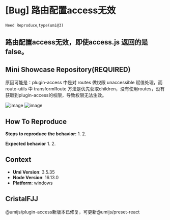 # [Bug] 路由配置access无效

`Need Reproduce`,`type(umi@3)`

<!--
感谢您向我们反馈问题，为了高效的解决问题，我们期望你能提供以下信息：
-->

## 路由配置access无效，即使access.js 返回的是false。

<!-- A clear and concise description of what the bug is. -->
<!-- 清晰的描述下遇到的问题。-->

## Mini Showcase Repository(REQUIRED)

原因可能是：plugin-access 中是对 routes 做权限 unaccessible 赋值处理，而 route-utils 中 transformRoute 方法是优先获取children，没有使用routes，没有获取到plugin-access的权限，导致权限无法生效。

<!-- YOUR_REPOSITORY_URL on github or stackbliz -->

![image](https://user-images.githubusercontent.com/28974824/216550363-6bb900c4-53d1-4b8e-afce-f890bcc6f341.png)
![image](https://user-images.githubusercontent.com/28974824/216550829-56edceb7-b655-4866-83a2-e463365629ab.png)

## How To Reproduce

**Steps to reproduce the behavior:** 1. 2.

**Expected behavior** 1. 2.

<!-- 请提供复现链接/步骤，错误日志以及相关配置 -->

## Context

- **Umi Version**: 3.5.35
- **Node Version**: 16.13.0
- **Platform**: windows

## CristalFJJ

@umijs/plugin-access新版本已修复，可更新@umijs/preset-react

